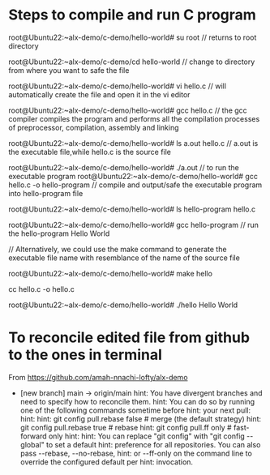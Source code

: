 


# Steps to compile and run C program



root@Ubuntu22:~alx-demo/c-demo/hello-world# su root // returns to root directory

root@Ubuntu22:~alx-demo/c-demo/cd hello-world // change to directory from where you want to safe the file

root@Ubuntu22:~alx-demo/c-demo/hello-world# vi hello.c // will automatically create the file and open it in the vi editor

root@Ubuntu22:~alx-demo/c-demo/hello-world# gcc hello.c // the gcc compiler compiles the program and performs all the compilation processes of preprocessor, compilation, assembly and linking

root@Ubuntu22:~alx-demo/c-demo/hello-world# ls a.out hello.c // a.out is the executable file,while hello.c is the source file

root@Ubuntu22:~alx-demo/c-demo/hello-world# ./a.out // to run the executable program root@Ubuntu22:~alx-demo/c-demo/hello-world# gcc hello.c -o hello-program // compile and output/safe the executable program into hello-program file

root@Ubuntu22:~alx-demo/c-demo/hello-world# ls hello-program hello.c

root@Ubuntu22:~alx-demo/c-demo/hello-world# gcc hello-program // run the hello-program Hello World

// Alternatively, we could use the make command to generate the executable file name with resemblance of the name of the source file

root@Ubuntu22:~alx-demo/c-demo/hello-world# make hello

 cc hello.c -o hello.c

root@Ubuntu22:~alx-demo/c-demo/hello-world# ./hello Hello World


# To reconcile edited file from github to the ones in terminal

From https://github.com/amah-nnachi-lofty/alx-demo
 * [new branch]      main       -> origin/main
hint: You have divergent branches and need to specify how to reconcile them.
hint: You can do so by running one of the following commands sometime before
hint: your next pull:
hint: 
hint:   git config pull.rebase false  # merge (the default strategy)
hint:   git config pull.rebase true   # rebase
hint:   git config pull.ff only       # fast-forward only
hint: 
hint: You can replace "git config" with "git config --global" to set a default
hint: preference for all repositories. You can also pass --rebase, --no-rebase,
hint: or --ff-only on the command line to override the configured default per
hint: invocation.

